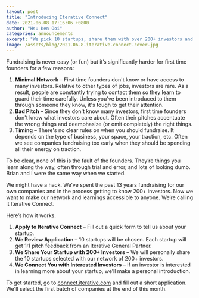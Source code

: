 ```yaml
---
layout: post
title: "Introducing Iterative Connect"
date: 2021-06-08 17:16:06 +0800
author: "Hsu Ken Ooi"
categories: announcements 
excerpt: "We pick 10 startups, share them with over 200+ investors and connect you with the investors that are interested."
image: /assets/blog/2021-06-8-iterative-connect-cover.jpg
---
```


Fundraising is never easy (or fun) but it’s significantly harder for first time founders for a few reasons:

1. **Minimal Network** – First time founders don't know or have access to many investors. Relative to other types of jobs, investors are rare. As a result, people are constantly trying to contact them so they learn to guard their time carefully. Unless you've been introduced to them through someone they know, it's tough to get their attention.
2. **Bad Pitch** – Since they don't know many investors, first time founders don't know what investors care about. Often their pitches accentuate the wrong things and deemphasize (or omit completely) the right things.
3. **Timing** – There's no clear rules on when you should fundraise. It depends on the type of business, your space, your traction, etc. Often we see companies fundraising too early when they should be spending all their energy on traction.

To be clear, none of this is the fault of the founders. They’re things you learn along the way, often through trial and error, and lots of looking dumb. Brian and I were the same way when we started.

We might have a hack. We’ve spent the past 13 years fundraising for our own companies and in the process getting to know 200+ investors. Now we want to make our network and learnings accessible to anyone. We’re calling it Iterative Connect. 

Here’s how it works.

1. **Apply to Iterative Connect** – Fill out a quick form to tell us about your startup.
2. **We Review Application** – 10 startups will be chosen. Each startup will get 1:1 pitch feedback from an Iterative General Partner.
3. **We Share Your Startup with 200+ Investors** – We will personally share the 10 startups selected with our network of 200+ investors.
4. **We Connect You with Interested Investors** – If an investor is interested in learning more about your startup, we’ll make a personal introduction.

To get started, go to [connect.iterative.com](https://connect.iterative.vc) and fill out a short application. We'll select the first batch of companies at the end of this month.